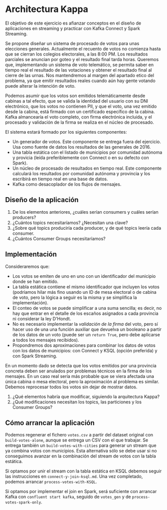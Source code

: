 # Architectura Kappa

El objetivo de este ejercicio es afianzar conceptos en el diseño de aplicaciones en streaming y practicar con Kafka Connect y Spark Streaming.

Se propone diseñar un sistema de procesado de votos para unas elecciones generales. Actualmente el recuento de votos no comienza hasta que se cierran los colegios electorales, a las 8:00 PM. Los resultados parciales se anuncian por goteo y el resultado final tarda horas. Queremos que, implementando un sistema de voto telemático, se permita saber en tiempo real el resultado de las votaciones y obtener el resultado final al cierre de las urnas. Nos mantendremos al margen del apartado etico del problema, ya que emitir resultados reales cuando aún hay gente votando puede alterar la intención de voto.

Podemos asumir que los votos son emitidos telemáticamente desde cabinas a tal efecto, que se valida la identidad del usuario con su DNI electrónico, que los votos no contienen PII, y que el voto, una vez emitido desde la cabina, está firmado con un certificado específico de la cabina. Kafka almancearía el voto completo, con firma electrónica incluida, y el procesado y validación de la firma se realiza en el núcleo de procesado.

El sistema estará formado por los siguientes componentes:
- Un generador de votos. Este componente se entrega fuera del ejercicio. Usa como fuente de datos los resultados de las generales de 2016.
- Una tabla estática con el listado de municipios por comunidad autónoma y provicia (leída preferiblemente con Connect o en su defecto con Spark).
- Un núcleo de procesado de resultados en tiempo real. Este componente calculará los resultados por comunidad autónoma y provincia y los escribirá en tiempo real en una base de datos.
- Kafka como desacoplador de los flujos de mensajes.

## Diseño de la aplicación
1. De los elementos anteriores, ¿cuáles serían consumers y cuáles serían producers?
2. ¿Cuántos topics necesitaríamos? ¿Necesitan una clave?
3. ¿Sobre qué topics produciría cada producer, y de qué topics leería cada consumer.
5. ¿Cuántos Consumer Groups necesitaríamos?

## Implementación
Consideraremos que:
- Los votos se emiten de uno en uno con un identificador del municipio donde se han emitido.
- La tabla estática contiene el mismo identificador que incluyen los votos (podríamos hilar más fino usando un ID de mesa electoral o de cabina de voto, pero la lógica a seguir es la misma y se simplifica la implementación).
- El conteo de votos se puede simplificar a una suma sencilla; es decir, no hay que entrar en el detalle de los escaños asignados a cada provincia ni considerar la ley D'Hondt.
- No es necesario implementar la _validación de la firma_ del voto, pero sí hacer uso de una una función auxiliar que devuelva un booleano a partir de los datos de un voto (puede ser un `return True`, pero debe aplicarse a todos los mensajes recibidos).
- Propondremos dos aproximaciones para combinar los datos de votos con los datos de municipios: con Connect y KSQL (opción preferida) y con Spark Streaming.

En un momento dado se detecta que los votos emitidos por una provincia concreta deben ser anulados por problemas técnicos en la firma de los mensajes. En un caso real sería más probable que se viera afectada una única cabina o mesa electoral, pero la aproximación al problema es similar. Debemos reprocesar todos los votos sin dejar de mostrar datos.

1. ¿Qué elementos habría que modificar, siguiendo la arquitectura Kappa?
2. ¿Qué modificaciones necesitan los topics, las particiones y los Consumer Groups?


## Cómo arrancar la aplicación
Podemos regenerar el fichero `votes.csv` a partir del dataset original con `build-votes-alone`, aunque se entrega un CSV con el que trabajar. Se entrega también un `build-votes-with-cities` para generar un stream que ya combina votos con municipios. Esta alternativa sólo se debe usar si no conseguimos avanzar en la combinación del stream de votos con la tabla estática.

Si optamos por unir el stream con la tabla estática en KSQL debemos seguir las instrucciones en `connect-y-join-ksql.md`. Una vez completado, podemos arrancar `process-votes-with-KSQL`.

Si optamos por implementar el join en Spark, será suficiente con arrancar Kafka con `confluent start kafka`, seguido de `votes_gen` y de `process-votes-spark-only`.








